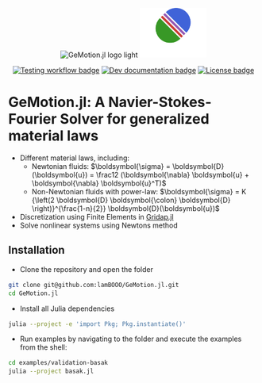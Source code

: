 <p align="center">
  <img height="100" src="media/logo_textcentered.pn#gh-light-mode-only" alt="GeMotion.jl logo light">
  <img height="100" src="media/logo_textcentereddark.png#gh-dark-mode-only" alt="GeMotion.jl logo dark">
<p>

<div align="center">
  <a href="https://github.com/lamBOOO/GeMotion.jl/actions"><img src="https://github.com/lamBOOO/GeMotion.jl/actions/workflows/test.yml/badge.svg" alt="Testing workflow badge"/></a>
  <a href="https://lambooo.github.io/GeMotion.jl/dev/"><img src="https://img.shields.io/badge/docs-dev-blue.svg" alt="Dev documentation badge"/></a>
  <a href="https://github.com/lamBOOO/GeMotion.jl/blob/master/LICENSE"><img src="https://img.shields.io/github/license/lamBOOO/GeMotion.jl.svg" alt="License badge"/></a>
</div>

# GeMotion.jl: A Navier-Stokes-Fourier Solver for generalized material laws

- Different material laws, including:
  - Newtonian fluids: $\boldsymbol{\sigma} = \boldsymbol{D}(\boldsymbol{u}) = \frac12 (\boldsymbol{\nabla} \boldsymbol{u} + \boldsymbol{\nabla} \boldsymbol{u}^T)$
  - Non-Newtonian fluids with power-law: $\boldsymbol{\sigma} = K {\left(2 \boldsymbol{D} \boldsymbol{\colon}  \boldsymbol{D} \right)}^{\frac{1-n}{2}} \boldsymbol{D}(\boldsymbol{u})$
- Discretization using Finite Elements in [Gridap.jl](https://github.com/gridap/Gridap.jl)
- Solve nonlinear systems using Newtons method


## Installation

- Clone the repository and open the folder
```bash
git clone git@github.com:lamBOOO/GeMotion.jl.git
cd GeMotion.jl
```

- Install all Julia dependencies
```bash
julia --project -e 'import Pkg; Pkg.instantiate()'
```

- Run examples by navigating to the folder and execute the examples from the shell:
```bash
cd examples/validation-basak
julia --project basak.jl
```
